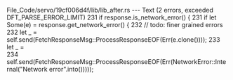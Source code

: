 File_Code/servo/19cf006d4f/lib/lib_after.rs --- Text (2 errors, exceeded DFT_PARSE_ERROR_LIMIT)
231         if response.is_network_error() {                                                                                                                 231         if let Some(e) = response.get_network_error() {
232             // todo: finer grained errors                                                                                                                232             let _ = self.send(FetchResponseMsg::ProcessResponseEOF(Err(e.clone())));
233             let _ =                                                                                                                                          
234                 self.send(FetchResponseMsg::ProcessResponseEOF(Err(NetworkError::Internal("Network error".into()))));                                        

